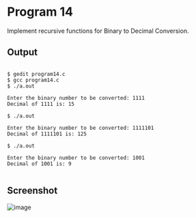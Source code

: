 # Program 14

Implement recursive functions for Binary to Decimal Conversion.

## Output

```shell

$ gedit program14.c
$ gcc program14.c
$ ./a.out

Enter the binary number to be converted: 1111
Decimal of 1111 is: 15

$ ./a.out

Enter the binary number to be converted: 1111101
Decimal of 1111101 is: 125

$ ./a.out 

Enter the binary number to be converted: 1001
Decimal of 1001 is: 9


```

## Screenshot

![image](https://user-images.githubusercontent.com/44167922/50184025-e0bcce80-0339-11e9-89d9-95804639e81b.png)
